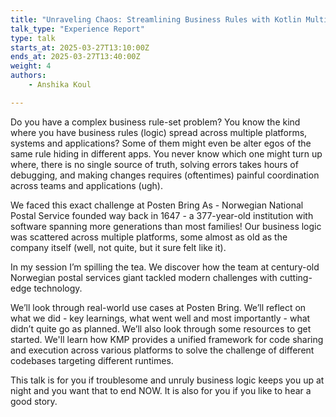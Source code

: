 ```yaml
---
title: "Unraveling Chaos: Streamlining Business Rules with Kotlin Multiplatform at Posten Bring"
talk_type: "Experience Report"
type: talk
starts_at: 2025-03-27T13:10:00Z
ends_at: 2025-03-27T13:40:00Z
weight: 4
authors:
    - Anshika Koul

---
```

Do you have a complex business rule-set problem? You know the kind where you have business rules (logic) spread across multiple platforms, systems and applications? Some of them might even be alter egos of the same rule hiding in different apps. You never know which one might turn up where, there is no single source of truth, solving errors takes hours of debugging, and making changes requires (oftentimes) painful coordination across teams and applications (ugh). 

We faced this exact challenge at Posten Bring As - Norwegian National Postal Service founded way back in 1647 - a 377-year-old institution with software spanning more generations than most families! Our business logic was scattered across multiple platforms, some almost as old as the company itself (well, not quite, but it sure felt like it).

In my session I’m spilling the tea. We discover how the team at century-old Norwegian postal services giant tackled modern challenges with cutting-edge technology.

We’ll look through real-world use cases at Posten Bring. We’ll reflect on what we did - key learnings, what went well and most importantly  - what didn’t quite go as planned. We’ll also look through some resources to get started. We'll learn how KMP provides a unified framework for code sharing and execution across various platforms to solve the challenge of different codebases targeting different runtimes.

This talk is for you if troublesome and unruly business logic keeps you up at night and you want that to end NOW. It is also for you if you like to hear a good story. 
